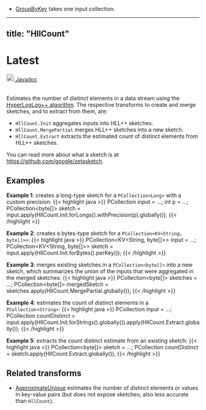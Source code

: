 * [GroupByKey](/documentation/transforms/java/aggregation/groupbykey) takes one input collection.
---
title: "HllCount"
---
<!--
Licensed under the Apache License, Version 2.0 (the "License");
you may not use this file except in compliance with the License.
You may obtain a copy of the License at

http://www.apache.org/licenses/LICENSE-2.0

Unless required by applicable law or agreed to in writing, software
distributed under the License is distributed on an "AS IS" BASIS,
WITHOUT WARRANTIES OR CONDITIONS OF ANY KIND, either express or implied.
See the License for the specific language governing permissions and
limitations under the License.
-->
# Latest
<table align="left">
    <a target="_blank" class="button"
        href="https://beam.apache.org/releases/javadoc/current/index.html?org/apache/beam/sdk/extensions/zetasketch/HllCount.html">
      <img src="https://beam.apache.org/images/logos/sdks/java.png" width="20px" height="20px"
           alt="Javadoc" />
     Javadoc
    </a>
</table>
<br><br>



Estimates the number of distinct elements in a data stream using the
[HyperLogLog++ algorithm](https://static.googleusercontent.com/media/research.google.com/en/us/pubs/archive/40671.pdf).
The respective transforms to create and merge sketches, and to extract from them, are:

* `HllCount.Init` aggregates inputs into HLL++ sketches.
* `HllCount.MergePartial` merges HLL++ sketches into a new sketch.
* `HllCount.Extract` extracts the estimated count of distinct elements from HLL++ sketches.

You can read more about what a sketch is at https://github.com/google/zetasketch.

## Examples
**Example 1**: creates a long-type sketch for a `PCollection<Long>` with a custom precision:
{{< highlight java >}}
 PCollection<Long> input = ...;
 int p = ...;
 PCollection<byte[]> sketch = input.apply(HllCount.Init.forLongs().withPrecision(p).globally());
{{< /highlight >}}

**Example 2**: creates a bytes-type sketch for a `PCollection<KV<String, byte[]>>`:
{{< highlight java >}}
 PCollection<KV<String, byte[]>> input = ...;
 PCollection<KV<String, byte[]>> sketch = input.apply(HllCount.Init.forBytes().perKey());
{{< /highlight >}}

**Example 3**: merges existing sketches in a `PCollection<byte[]>` into a new sketch,
which summarizes the union of the inputs that were aggregated in the merged sketches:
{{< highlight java >}}
 PCollection<byte[]> sketches = ...;
 PCollection<byte[]> mergedSketch = sketches.apply(HllCount.MergePartial.globally());
{{< /highlight >}}

**Example 4**: estimates the count of distinct elements in a `PCollection<String>`:
{{< highlight java >}}
 PCollection<String> input = ...;
 PCollection<Long> countDistinct =
     input.apply(HllCount.Init.forStrings().globally()).apply(HllCount.Extract.globally());
{{< /highlight >}}

**Example 5**: extracts the count distinct estimate from an existing sketch:
{{< highlight java >}}
 PCollection<byte[]> sketch = ...;
 PCollection<Long> countDistinct = sketch.apply(HllCount.Extract.globally());
{{< /highlight >}}

## Related transforms
* [ApproximateUnique](/documentation/transforms/java/aggregation/approximateunique)
  estimates the number of distinct elements or values in key-value pairs (but does not expose sketches; also less accurate than `HllCount`).
